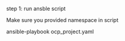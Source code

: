 step 1: run ansble script

Make sure you provided namespace in script

ansible-playbook ocp_project.yaml
